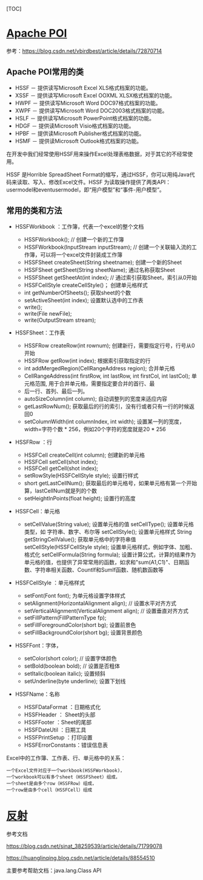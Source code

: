 [TOC]

# [Apache POI](utils/utilities/src/main/java/com/dcy/common/util/ExcelUtil.java)

参考：https://blog.csdn.net/vbirdbest/article/details/72870714

## Apache POI常用的类

- HSSF － 提供读写Microsoft Excel XLS格式档案的功能。
- XSSF － 提供读写Microsoft Excel OOXML XLSX格式档案的功能。
- HWPF － 提供读写Microsoft Word DOC97格式档案的功能。
- XWPF － 提供读写Microsoft Word DOC2003格式档案的功能。
- HSLF － 提供读写Microsoft PowerPoint格式档案的功能。
- HDGF － 提供读Microsoft Visio格式档案的功能。
- HPBF － 提供读Microsoft Publisher格式档案的功能。
- HSMF － 提供读Microsoft Outlook格式档案的功能。

在开发中我们经常使用HSSF用来操作Excel处理表格数据，对于其它的不经常使用。

HSSF 是Horrible SpreadSheet Format的缩写，通过HSSF，你可以用纯Java代码来读取、写入、修改Excel文件。HSSF 为读取操作提供了两类API：usermodel和eventusermodel，即“用户模型”和“事件-用户模型”。

## 常用的类和方法

- HSSFWorkbook ：工作簿，代表一个excel的整个文档
  - HSSFWorkbook(); // 创建一个新的工作簿
  - HSSFWorkbook(InputStream inputStream); // 创建一个关联输入流的工作簿，可以将一个excel文件封装成工作簿
  - HSSFSheet createSheet(String sheetname); 创建一个新的Sheet
  - HSSFSheet getSheet(String sheetName); 通过名称获取Sheet
  - HSSFSheet getSheetAt(int index); // 通过索引获取Sheet，索引从0开始
  - HSSFCellStyle createCellStyle()； 创建单元格样式
  - int getNumberOfSheets(); 获取sheet的个数
  - setActiveSheet(int index); 设置默认选中的工作表
  - write();
  - write(File newFile);
  - write(OutputStream stream);

- HSSFSheet：工作表
  - HSSFRow createRow(int rownum); 创建新行，需要指定行号，行号从0开始
  - HSSFRow getRow(int index); 根据索引获取指定的行
  - int addMergedRegion(CellRangeAddress region); 合并单元格
  - CellRangeAddress(int firstRow, int lastRow, int firstCol, int lastCol); 单元格范围, 用于合并单元格，需要指定要合并的首行、最
  - 后一行、首列、最后一列。
  - autoSizeColumn(int column); 自动调整列的宽度来适应内容
  - getLastRowNum(); 获取最后的行的索引，没有行或者只有一行的时候返回0
  - setColumnWidth(int columnIndex, int width); 设置某一列的宽度，width=字符个数 * 256，例如20个字符的宽度就是20 * 256

- HSSFRow ：行
  - HSSFCell createCell(int column); 创建新的单元格
  - HSSFCell setCell(shot index);
  - HSSFCell getCell(shot index);
  - setRowStyle(HSSFCellStyle style); 设置行样式
  - short getLastCellNum(); 获取最后的单元格号，如果单元格有第一个开始算，lastCellNum就是列的个数
  - setHeightInPoints(float height); 设置行的高度
- HSSFCell：单元格
  - setCellValue(String value); 设置单元格的值
    setCellType(); 设置单元格类型，如 字符串、数字、布尔等
    setCellStyle(); 设置单元格样式
    String getStringCellValue(); 获取单元格中的字符串值
    setCellStyle(HSSFCellStyle style); 设置单元格样式，例如字体、加粗、格式化
    setCellFormula(String formula); 设置计算公式，计算的结果作为单元格的值，也提供了异常常用的函数，如求和"sum(A1,C1)"、日期函数、字符串相关函数、CountIf和SumIf函数、随机数函数等
- HSSFCellStyle ：单元格样式
  - setFont(Font font); 为单元格设置字体样式
  - setAlignment(HorizontalAlignment align); // 设置水平对齐方式
  - setVerticalAlignment(VerticalAlignment align); // 设置垂直对齐方式
  - setFillPattern(FillPatternType fp);
  - setFillForegroundColor(short bg); 设置前景色
  - setFillBackgroundColor(short bg); 设置背景颜色
- HSSFFont：字体，
  - setColor(short color); // 设置字体颜色
  - setBold(boolean bold); // 设置是否粗体
  - setItalic(boolean italic); 设置倾斜
  - setUnderline(byte underline); 设置下划线
- HSSFName：名称
  - HSSFDataFormat ：日期格式化
  - HSSFHeader ： Sheet的头部
  - HSSFFooter ：Sheet的尾部
  - HSSFDateUtil ：日期工具
  - HSSFPrintSetup ：打印设置
  - HSSFErrorConstants：错误信息表

Excel中的工作簿、工作表、行、单元格中的关系：

```
一个Excel文件对应于一个workbook(HSSFWorkbook)，
一个workbook可以有多个sheet（HSSFSheet）组成，
一个sheet是由多个row（HSSFRow）组成，
一个row是由多个cell（HSSFCell）组成
```

# [反射](utils/utilities/src/main/java/com/dcy/common/java/reflect/ReflectPlay.java)

参考文档

https://blog.csdn.net/sinat_38259539/article/details/71799078

https://huanglinqing.blog.csdn.net/article/details/88554510

主要参考帮助文档：java.lang.Class API

